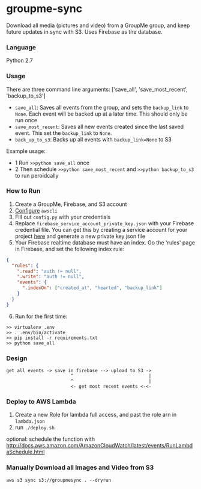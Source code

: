 # groupme-sync
Download all media (pictures and video) from a GroupMe group, and keep future updates in sync with S3. Uses Firebase as the database.

### Language
Python 2.7

### Usage
There are three command line arguments: ['save_all', 'save_most_recent', 'backup_to_s3']
- `save_all`: Saves all events from the group, and sets the `backup_link` to `None`. Each event will be backed up at a later time. This should only be run once
- `save_most_recent`: Saves all new events created since the last saved event. This set the `backup_link` to `None`.
- `back_up_to_s3`: Backs up all events with `backup_link=None` to S3

Example usage:
- 1 Run `>>python save_all` once
- 2 Then schedule `>>python save_most_recent` and `>>python backup_to_s3` to run peroidcally

### How to Run
1. Create a GroupMe, Firebase, and S3 account
2. [Configure](http://docs.aws.amazon.com/cli/latest/userguide/installing.html) `awscli`
3. Fill out `config.py` with your credentials
4. Replace `firebase_service_account_private_key.json` with your Firebase credential file. You can get this by creating a service account for your project [here](https://console.firebase.google.com/project/YOUR-PROJECT/settings/serviceaccounts) and generate a new private key json file
5. Your Firebase realtime database must have an index. Go the 'rules' page in Firebase, and set the following index rule:
```json
{
  "rules": {
    ".read": "auth != null",
    ".write": "auth != null",
    "events": {
      ".indexOn": ["created_at", "hearted", "backup_link"]
    }
  }
}
```
6. Run for the first time:
```
>> virtualenv .env
>> . .env/bin/activate
>> pip install -r requirements.txt
>> python save_all
```

### Design
```
get all events -> save in firebase --> upload to S3 ->
                        ^                            |
                        ^                            |
                        <- get most recent events <-<-
```

### Deploy to AWS Lambda
1. Create a new Role for lambda full access, and past the role arn in `lambda.json`
2. run `./deploy.sh`

optional: schedule the function with http://docs.aws.amazon.com/AmazonCloudWatch/latest/events/RunLambdaSchedule.html

### Manually Download all Images and Video from S3
`aws s3 sync s3://groupmesync . --dryrun`

